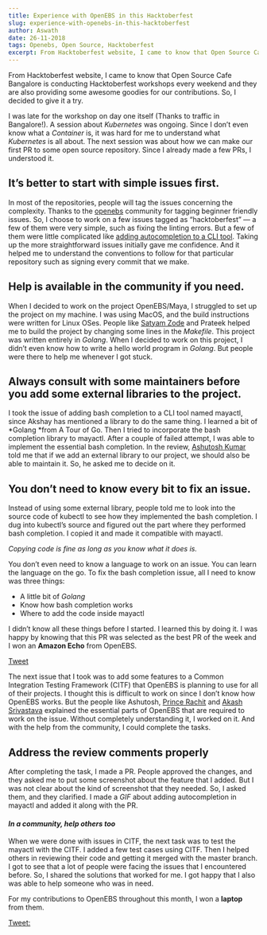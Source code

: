```yaml
---
title: Experience with OpenEBS in this Hacktoberfest
slug: experience-with-openebs-in-this-hacktoberfest
author: Aswath
date: 26-11-2018
tags: Openebs, Open Source, Hacktoberfest
excerpt: From Hacktoberfest website, I came to know that Open Source Cafe Bangalore is conducting Hacktoberfest workshops every weekend and they are also providing some awesome goodies for our contributions. 
---
```


From Hacktoberfest website, I came to know that Open Source Cafe Bangalore is conducting Hacktoberfest workshops every weekend and they are also providing some awesome goodies for our contributions. So, I decided to give it a try.

I was late for the workshop on day one itself (Thanks to traffic in Bangalore!). A session about *Kubernetes* was ongoing. Since I don’t even know what a *Container* is, it was hard for me to understand what *Kubernetes* is all about. The next session was about how we can make our first PR to some open source repository. Since I already made a few PRs, I understood it.

## It’s better to start with simple issues first.

In most of the repositories, people will tag the issues concerning the complexity. Thanks to the [openebs](https://medium.com/@openebs) community for tagging beginner friendly issues. So, I choose to work on a few issues tagged as “hacktoberfest” — a few of them were very simple, such as fixing the linting errors. But a few of them were little complicated like [adding autocompletion to a CLI tool](https://github.com/openebs/openebs/issues/1987).
Taking up the more straightforward issues initially gave me confidence. And it helped me to understand the conventions to follow for that particular repository such as signing every commit that we make.

## Help is available in the community if you need.

When I decided to work on the project OpenEBS/Maya, I struggled to set up the project on my machine. I was using MacOS, and the build instructions were written for Linux OSes. People like [Satyam Zode](https://medium.com/@satyamz) and Prateek helped me to build the project by changing some lines in the *Makefile*.
This project was written entirely in *Golang*. When I decided to work on this project, I didn’t even know how to write a hello world program in *Golang*. But people were there to help me whenever I got stuck.

## Always consult with some maintainers before you add some external libraries to the project.

I took the issue of adding bash completion to a CLI tool named mayactl, since Akshay has mentioned a library to do the same thing. I learned a bit of *Golang *from A Tour of Go. Then I tried to incorporate the bash completion library to mayactl. After a couple of failed attempt, I was able to implement the essential bash completion. In the review, [Ashutosh Kumar](https://medium.com/@sonasingh46) told me that if we add an external library to our project, we should also be able to maintain it. So, he asked me to decide on it.

## You don’t need to know every bit to fix an issue.

Instead of using some external library, people told me to look into the source code of kubectl to see how they implemented the bash completion. I dug into kubectl’s source and figured out the part where they performed bash completion. I copied it and made it compatible with mayactl.

*Copying code is fine as long as you know what it does is.*

You don’t even need to know a language to work on an issue. You can learn the language on the go. To fix the bash completion issue, all I need to know was three things:

- A little bit of *Golang*
- Know how bash completion works
- Where to add the code inside mayactl

I didn’t know all these things before I started. I learned this by doing it.
I was happy by knowing that this PR was selected as the best PR of the week and I won an **Amazon Echo** from OpenEBS.

[Tweet](https://twitter.com/proaksh/status/1056212237361115136/photo/1?ref_src=twsrc%5Etfw%7Ctwcamp%5Etweetembed%7Ctwterm%5E1056212237361115136&amp;ref_url=https%3A%2F%2Fblog.openebs.io%2Fmedia%2Fa4ac13e292477c21ec22a988cdcc3daf%3FpostId%3D64b9711a22f5)

The next issue that I took was to add some features to a Common Integration Testing Framework (CITF) that OpenEBS is planning to use for all of their projects. I thought this is difficult to work on since I don’t know how OpenEBS works. But the people like Ashutosh, [Prince Rachit](https://medium.com/@princerachit) and [Akash Srivastava](https://medium.com/@srivastavaakash) explained the essential parts of OpenEBS that are required to work on the issue. Without completely understanding it, I worked on it. And with the help from the community, I could complete the tasks.

## Address the review comments properly

After completing the task, I made a PR. People approved the changes, and they asked me to put some screenshot about the feature that I added. But I was not clear about the kind of screenshot that they needed. So, I asked them, and they clarified. I made a *GIF* about adding autocompletion in mayactl and added it along with the PR.

#### *In a community, help others too*

When we were done with issues in CITF, the next task was to test the mayactl with the CITF. I added a few test cases using CITF. Then I helped others in reviewing their code and getting it merged with the master branch. I got to see that a lot of people were facing the issues that I encountered before. So, I shared the solutions that worked for me. I got happy that I also was able to help someone who was in need.

For my contributions to OpenEBS throughout this month, I won a **laptop** from them.

[Tweet:](https://twitter.com/openebs/status/1057711263260717056/photo/1)
